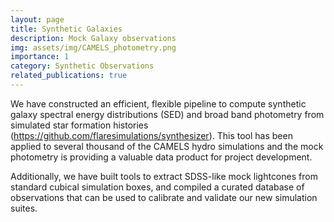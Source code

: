 ```yaml
---
layout: page
title: Synthetic Galaxies
description: Mock Galaxy observations
img: assets/img/CAMELS_photometry.png
importance: 1
category: Synthetic Observations
related_publications: true
---
```


We have constructed an efficient, flexible pipeline to compute synthetic galaxy spectral energy distributions (SED) and broad band photometry from simulated star formation histories (https://github.com/flaresimulations/synthesizer). This tool has been applied to several thousand of the CAMELS hydro simulations and the mock photometry is providing a valuable data product for project development.

Additionally, we have built tools to extract SDSS-like mock lightcones from standard cubical simulation boxes, and compiled a curated database of observations that can be used to calibrate and validate our new simulation suites.

